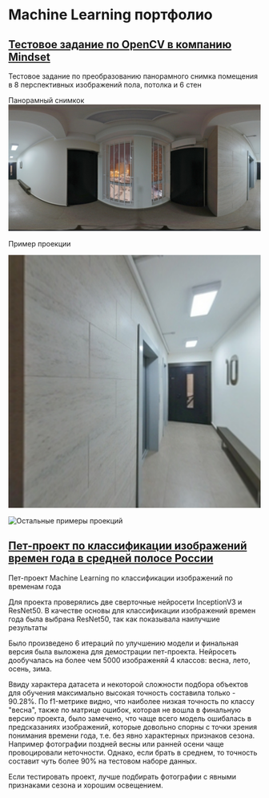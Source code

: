 # Machine Learning портфолио

## [Тестовое задание по OpenCV в компанию Mindset](https://github.com/RoyalIvy/ml_portfolio/tree/master/opencv_test_room)

Тестовое задание по преобразованию панорамного снимка помещения в 8 перспективных изображений пола, потолка и 6 стен

Панорамный снимкок 
![Панорама](/opencv_test_room/src/panorama.png?raw=true)

Пример проекции

![Проекция](https://github.com/RoyalIvy/ml_portfolio/blob/master/opencv_test_room/src/perspective_4.png)

![Остальные примеры проекций](https://github.com/RoyalIvy/ml_portfolio/tree/master/opencv_test_room/src)

## [Пет-проект по классификации изображений времен года в средней полосе России](https://github.com/RoyalIvy/ml_portfolio/tree/master/season_project)

Пет-проект Machine Learning по классификации изображений по временам года

Для проекта проверялись две сверточные нейросети InceptionV3 и ResNet50. В качестве основы для классификации изображений времен года была выбрана ResNet50, так как показывала наилучшие результаты

Было произведено 6 итераций по улучшению модели и финальная версия была выложена для демострации пет-проекта. Нейросеть дообучалась на более чем 5000 изображеняй 4 классов: весна, лето, осень, зима.

Ввиду характера датасета и некоторой сложности подбора объектов для обучения максимально высокая точность составила только - 90.28%. По f1-метрике видно, что наиболее низкая точность по классу "весна", также по матрице ошибок, которая не вошла в финальную версию проекта, было замечено, что чаще всего модель ошибалась в предсказаниях изображений, которые довольно спорны с точки зрения понимания времени года, т.е. без явно характерных признаков сезона. Например фотографии поздней весны или ранней осени чаще провоцировали неточности. Однако, если брать в среднем, то точность составит чуть более 90% на тестовом наборе данных.

Если тестировать проект, лучше подбирать фотографии с явными признаками сезона и хорошим освещением.

